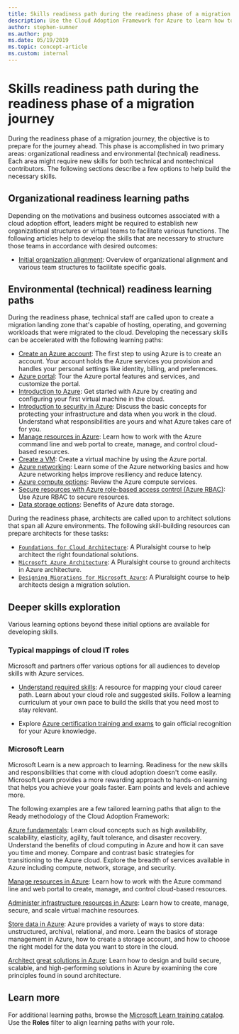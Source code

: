 ```yaml
---
title: Skills readiness path during the readiness phase of a migration journey
description: Use the Cloud Adoption Framework for Azure to learn how to build the skills necessary to complete your migration journey.
author: stephen-sumner
ms.author: pnp
ms.date: 05/19/2019
ms.topic: concept-article
ms.custom: internal
---
```


# Skills readiness path during the readiness phase of a migration journey

During the readiness phase of a migration journey, the objective is to prepare for the journey ahead. This phase is accomplished in two primary areas: organizational readiness and environmental (technical) readiness. Each area might require new skills for both technical and nontechnical contributors. The following sections describe a few options to help build the necessary skills.

## Organizational readiness learning paths

Depending on the motivations and business outcomes associated with a cloud adoption effort, leaders might be required to establish new organizational structures or virtual teams to facilitate various functions. The following articles help to develop the skills that are necessary to structure those teams in accordance with desired outcomes:

- [Initial organization alignment](../organize/index.md): Overview of organizational alignment and various team structures to facilitate specific goals.

## Environmental (technical) readiness learning paths

During the readiness phase, technical staff are called upon to create a migration landing zone that's capable of hosting, operating, and governing workloads that were migrated to the cloud. Developing the necessary skills can be accelerated with the following learning paths:

- [Create an Azure account](/training/modules/create-an-azure-account/): The first step to using Azure is to create an account. Your account holds the Azure services you provision and handles your personal settings like identity, billing, and preferences.
- [Azure portal](/training/modules/tour-azure-portal/): Tour the Azure portal features and services, and customize the portal.
- [Introduction to Azure](/training/modules/intro-to-azure-fundamentals/): Get started with Azure by creating and configuring your first virtual machine in the cloud.
- [Introduction to security in Azure](/training/modules/protect-against-security-threats-azure/): Discuss the basic concepts for protecting your infrastructure and data when you work in the cloud. Understand what responsibilities are yours and what Azure takes care of for you.
- [Manage resources in Azure](/training/paths/manage-resources-in-azure/): Learn how to work with the Azure command line and web portal to create, manage, and control cloud-based resources.
- [Create a VM](/training/modules/create-windows-virtual-machine-in-azure/): Create a virtual machine by using the Azure portal.
- [Azure networking](/training/modules/azure-networking-fundamentals/): Learn some of the Azure networking basics and how Azure networking helps improve resiliency and reduce latency.
- [Azure compute options](/training/modules/azure-compute-fundamentals/): Review the Azure compute services.
- [Secure resources with Azure role-based access control (Azure RBAC)](/training/modules/secure-azure-resources-with-rbac/): Use Azure RBAC to secure resources.
- [Data storage options](/training/modules/azure-database-fundamentals/): Benefits of Azure data storage.

During the readiness phase, architects are called upon to architect solutions that span all Azure environments. The following skill-building resources can prepare architects for these tasks:

- [`Foundations for Cloud Architecture`](https://www.pluralsight.com/courses/cloud-architecture-foundations): A Pluralsight course to help architect the right foundational solutions.
- [`Microsoft Azure Architecture`](https://www.pluralsight.com/courses/cloud-architecture-foundations): A Pluralsight course to ground architects in Azure architecture.
- [`Designing Migrations for Microsoft Azure`](https://www.pluralsight.com/courses/cloud-architecture-foundations): A Pluralsight course to help architects design a migration solution.

## Deeper skills exploration

Various learning options beyond these initial options are available for developing skills.

### Typical mappings of cloud IT roles

Microsoft and partners offer various options for all audiences to develop skills with Azure services.

- [Understand required skills](../plan/prepare-people-for-cloud.md): A resource for mapping your cloud career path. Learn about your cloud role and suggested skills. Follow a learning curriculum at your own pace to build the skills that you need most to stay relevant.

- Explore [Azure certification training and exams](/certifications/) to gain official recognition for your Azure knowledge.

### Microsoft Learn

Microsoft Learn is a new approach to learning. Readiness for the new skills and responsibilities that come with cloud adoption doesn't come easily. Microsoft Learn provides a more rewarding approach to hands-on learning that helps you achieve your goals faster. Earn points and levels and achieve more.

The following examples are a few tailored learning paths that align to the Ready methodology of the Cloud Adoption Framework:

[Azure fundamentals](/training/paths/az-900-describe-cloud-concepts/): Learn cloud concepts such as high availability, scalability, elasticity, agility, fault tolerance, and disaster recovery. Understand the benefits of cloud computing in Azure and how it can save you time and money. Compare and contrast basic strategies for transitioning to the Azure cloud. Explore the breadth of services available in Azure including compute, network, storage, and security.

[Manage resources in Azure](/training/modules/control-and-organize-with-azure-resource-manager/): Learn how to work with the Azure command line and web portal to create, manage, and control cloud-based resources.

[Administer infrastructure resources in Azure](/training/paths/administer-infrastructure-resources-in-azure/): Learn how to create, manage, secure, and scale virtual machine resources.

[Store data in Azure](/training/paths/store-data-in-azure/): Azure provides a variety of ways to store data: unstructured, archival, relational, and more. Learn the basics of storage management in Azure, how to create a storage account, and how to choose the right model for the data you want to store in the cloud.

[Architect great solutions in Azure](/training/paths/azure-well-architected-framework/): Learn how to design and build secure, scalable, and high-performing solutions in Azure by examining the core principles found in sound architecture.

## Learn more

For additional learning paths, browse the [Microsoft Learn training catalog](/training/browse/). Use the **Roles** filter to align learning paths with your role.
